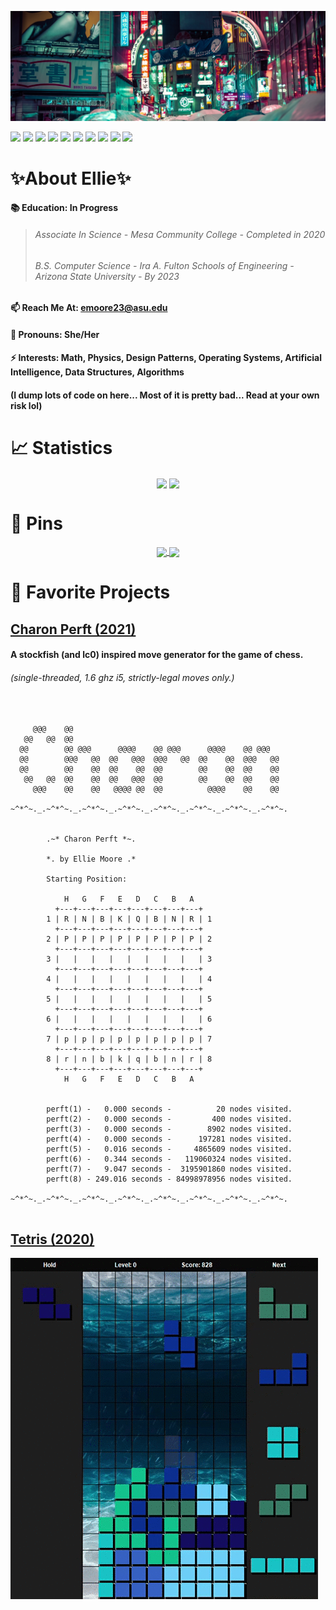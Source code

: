 ![Header](Tokyo.jpg)

![](https://visitor-badge.laobi.icu/badge?page_id=RedBedHed.RedBedHed&logoColor=white&color=2bbc8a)
![](https://img.shields.io/badge/OS-Linux-informational?style=flat&logo=linux&logoColor=white&color=2bbc8a)
![](https://img.shields.io/badge/Editor-IntelliJ_IDEA-informational?style=flat&logo=intellij-idea&logoColor=white&color=2bbc8a)
![](https://img.shields.io/badge/Code-Java-informational?style=flat&logo=java&logoColor=white&color=2bbc8a)
![](https://img.shields.io/badge/Code-C++-informational?style=flat&logo=cplusplus&logoColor=white&color=2bbc8a)
![](https://img.shields.io/badge/Code-C-informational?style=flat&logo=c&logoColor=white&color=2bbc8a)
![](https://img.shields.io/badge/Code-CSharp-informational?style=flat&logo=csharp&logoColor=white&color=2bbc8a)
![](https://img.shields.io/badge/Code-Python-informational?style=flat&logo=python&logoColor=white&color=2bbc8a)
![](https://img.shields.io/badge/Code-Make-informational?style=flat&logo=cmake&logoColor=white&color=2bbc8a)
![](https://img.shields.io/badge/Shell-Bash-informational?style=flat&logo=gnu-bash&logoColor=white&color=2bbc8a)

# **✨About Ellie✨**
 
#### 📚 Education: In Progress
> ###### *Associate In Science - Mesa Community College - Completed in 2020*
> ###### *B.S. Computer Science - Ira A. Fulton Schools of Engineering - Arizona State University - By 2023*
#### 📫 Reach Me At: emoore23@asu.edu
#### 👾 Pronouns: She/Her
#### ⚡ Interests: Math, Physics, Design Patterns, Operating Systems, Artificial Intelligence, Data Structures, Algorithms
#### (I dump lots of code on here... Most of it is pretty bad... Read at your own risk lol)

# 📈 Statistics

<p align="center">
 <img align="center" src="https://github-readme-stats.vercel.app/api/top-langs/?username=RedBedHed&theme=tokyonight" />
 <img align="center" src="https://github-readme-stats.vercel.app/api?username=RedBedHed&show_icons=true&theme=tokyonight" />
</p>

# 📌 Pins

<p align="center">
 <a href= "https://github.com/RedBedHed/Charon">
  <img align="center" src="https://github-readme-stats.vercel.app/api/pin/?username=RedBedHed&repo=Charon&theme=tokyonight" />
 </a>
 <a href= "https://github.com/RedBedHed/CppTacToe">
  <img align="center" src="https://github-readme-stats.vercel.app/api/pin/?username=RedBedHed&repo=CppTacToe&theme=tokyonight" />
 </a>
</p>
 
# 💖 Favorite Projects
 
## [Charon Perft (2021)](https://github.com/RedBedHed/Charon)
 
#### **A stockfish (and lc0) inspired move generator for the game of chess.**
 
###### *(single-threaded, 1.6 ghz i5, strictly-legal moves only.)*
 
 <pre>
  <code>

     @@@    @@
   @@   @@  @@
  @@        @@ @@@      @@@@    @@ @@@      @@@@    @@ @@@
  @@        @@@   @@  @@   @@@  @@@   @@  @@    @@  @@@   @@
  @@        @@    @@  @@    @@  @@        @@    @@  @@    @@
   @@   @@  @@    @@  @@   @@@  @@        @@    @@  @@    @@
     @@@    @@    @@   @@@@ @@  @@          @@@@    @@    @@

~^*^~._.~^*^~._.~^*^~._.~^*^~._.~^*^~._.~^*^~._.~^*^~._.~^*^~.


        .~* Charon Perft *~.

        *. by Ellie Moore .*

        Starting Position:

            H   G   F   E   D   C   B   A
          +---+---+---+---+---+---+---+---+
        1 | R | N | B | K | Q | B | N | R | 1
          +---+---+---+---+---+---+---+---+
        2 | P | P | P | P | P | P | P | P | 2
          +---+---+---+---+---+---+---+---+
        3 |   |   |   |   |   |   |   |   | 3
          +---+---+---+---+---+---+---+---+
        4 |   |   |   |   |   |   |   |   | 4
          +---+---+---+---+---+---+---+---+
        5 |   |   |   |   |   |   |   |   | 5
          +---+---+---+---+---+---+---+---+
        6 |   |   |   |   |   |   |   |   | 6
          +---+---+---+---+---+---+---+---+
        7 | p | p | p | p | p | p | p | p | 7
          +---+---+---+---+---+---+---+---+
        8 | r | n | b | k | q | b | n | r | 8
          +---+---+---+---+---+---+---+---+
            H   G   F   E   D   C   B   A


        perft(1) -   0.000 seconds -          20 nodes visited.
        perft(2) -   0.000 seconds -         400 nodes visited.
        perft(3) -   0.000 seconds -        8902 nodes visited.
        perft(4) -   0.000 seconds -      197281 nodes visited.
        perft(5) -   0.016 seconds -     4865609 nodes visited.
        perft(6) -   0.344 seconds -   119060324 nodes visited.
        perft(7) -   9.047 seconds -  3195901860 nodes visited.
        perft(8) - 249.016 seconds - 84998978956 nodes visited.
        
~^*^~._.~^*^~._.~^*^~._.~^*^~._.~^*^~._.~^*^~._.~^*^~._.~^*^~.
 </code>
</pre> 

## [Tetris (2020)](https://github.com/RedBedHed/Tetris) 

![JTET](JTet.gif)
